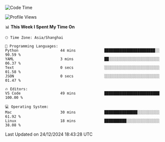 <!--START_SECTION:waka-->
![Code Time](http://img.shields.io/badge/Code%20Time-523%20hrs%2049%20mins-blue)

![Profile Views](http://img.shields.io/badge/Profile%20Views-3-blue)

📊 **This Week I Spent My Time On** 

```text
🕑︎ Time Zone: Asia/Shanghai

💬 Programming Languages: 
Python                   44 mins             ███████████████████████░░   90.59 % 
YAML                     3 mins              ██░░░░░░░░░░░░░░░░░░░░░░░   06.37 % 
Text                     0 secs              ░░░░░░░░░░░░░░░░░░░░░░░░░   01.58 % 
JSON                     0 secs              ░░░░░░░░░░░░░░░░░░░░░░░░░   01.47 % 

🔥 Editors: 
VS Code                  49 mins             █████████████████████████   100.00 % 

💻 Operating System: 
Mac                      30 mins             ███████████████░░░░░░░░░░   61.92 % 
Linux                    18 mins             ██████████░░░░░░░░░░░░░░░   38.08 % 
```


 Last Updated on 24/12/2024 18:43:28 UTC
<!--END_SECTION:waka-->

